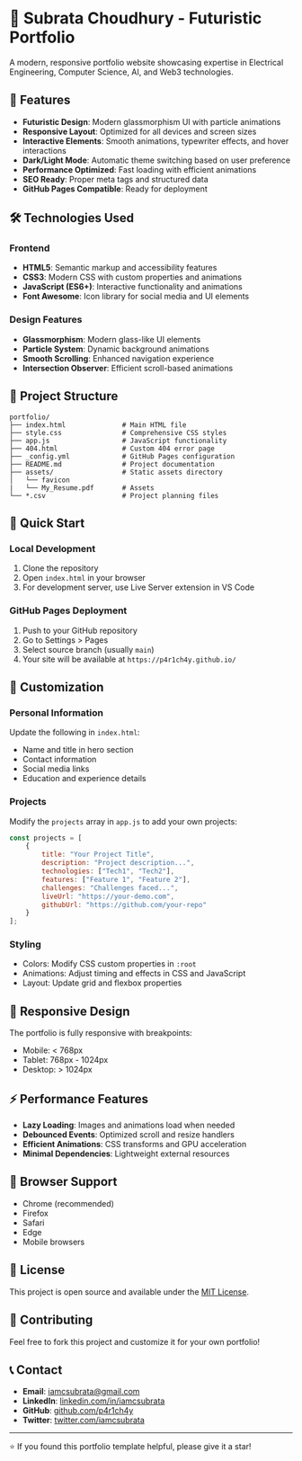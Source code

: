 # 🚀 Subrata Choudhury - Futuristic Portfolio

A modern, responsive portfolio website showcasing expertise in Electrical Engineering, Computer Science, AI, and Web3 technologies.

## 🌟 Features

- **Futuristic Design**: Modern glassmorphism UI with particle animations
- **Responsive Layout**: Optimized for all devices and screen sizes
- **Interactive Elements**: Smooth animations, typewriter effects, and hover interactions
- **Dark/Light Mode**: Automatic theme switching based on user preference
- **Performance Optimized**: Fast loading with efficient animations
- **SEO Ready**: Proper meta tags and structured data
- **GitHub Pages Compatible**: Ready for deployment

## 🛠️ Technologies Used

### Frontend
- **HTML5**: Semantic markup and accessibility features
- **CSS3**: Modern CSS with custom properties and animations
- **JavaScript (ES6+)**: Interactive functionality and animations
- **Font Awesome**: Icon library for social media and UI elements

### Design Features
- **Glassmorphism**: Modern glass-like UI elements
- **Particle System**: Dynamic background animations
- **Smooth Scrolling**: Enhanced navigation experience
- **Intersection Observer**: Efficient scroll-based animations

## 📁 Project Structure

```
portfolio/
├── index.html              # Main HTML file
├── style.css               # Comprehensive CSS styles
├── app.js                  # JavaScript functionality
├── 404.html                # Custom 404 error page
├── _config.yml             # GitHub Pages configuration
├── README.md               # Project documentation
├── assets/                 # Static assets directory
│   └── favicon
|   └── My_Resume.pdf       # Assets 
└── *.csv                   # Project planning files
```

## 🚀 Quick Start

### Local Development
1. Clone the repository
2. Open `index.html` in your browser
3. For development server, use Live Server extension in VS Code

### GitHub Pages Deployment
1. Push to your GitHub repository
2. Go to Settings > Pages
3. Select source branch (usually `main`)
4. Your site will be available at `https://p4r1ch4y.github.io/`

## 📝 Customization

### Personal Information
Update the following in `index.html`:
- Name and title in hero section
- Contact information
- Social media links
- Education and experience details

### Projects
Modify the `projects` array in `app.js` to add your own projects:
```javascript
const projects = [
    {
        title: "Your Project Title",
        description: "Project description...",
        technologies: ["Tech1", "Tech2"],
        features: ["Feature 1", "Feature 2"],
        challenges: "Challenges faced...",
        liveUrl: "https://your-demo.com",
        githubUrl: "https://github.com/your-repo"
    }
];
```

### Styling
- Colors: Modify CSS custom properties in `:root`
- Animations: Adjust timing and effects in CSS and JavaScript
- Layout: Update grid and flexbox properties

## 📱 Responsive Design

The portfolio is fully responsive with breakpoints:
- Mobile: < 768px
- Tablet: 768px - 1024px
- Desktop: > 1024px

## ⚡ Performance Features

- **Lazy Loading**: Images and animations load when needed
- **Debounced Events**: Optimized scroll and resize handlers
- **Efficient Animations**: CSS transforms and GPU acceleration
- **Minimal Dependencies**: Lightweight external resources

## 🔧 Browser Support

- Chrome (recommended)
- Firefox
- Safari
- Edge
- Mobile browsers

## 📄 License

This project is open source and available under the [MIT License](LICENSE).

## 🤝 Contributing

Feel free to fork this project and customize it for your own portfolio!

## 📞 Contact

- **Email**: iamcsubrata@gmail.com
- **LinkedIn**: [linkedin.com/in/iamcsubrata](https://linkedin.com/in/iamcsubrata)
- **GitHub**: [github.com/p4r1ch4y](https://github.com/p4r1ch4y)
- **Twitter**: [twitter.com/iamcsubrata](https://twitter.com/iamcsubrata)

---

⭐ If you found this portfolio template helpful, please give it a star!
